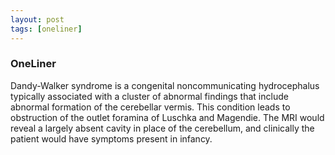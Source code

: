 ```yaml
---
layout: post
tags: [oneliner]
---
```



### OneLiner

Dandy-Walker syndrome is a congenital noncommunicating hydrocephalus typically associated with a cluster of abnormal findings that include abnormal formation of the cerebellar vermis. This condition leads to obstruction of the outlet foramina of Luschka and Magendie. The MRI would reveal a largely absent cavity in place of the cerebellum, and clinically the patient would have symptoms present in infancy.
